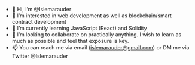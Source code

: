 - 👋 Hi, I’m @Islemarauder
- 👀 I’m interested in web development as well as blockchain/smart contract development
- 🌱 I’m currently learning JavaScript (React) and Solidity
- 💞️ I’m looking to collaborate on practically anything. I wish to learn as much as possible and feel that exposure is key.
- 📫 You can reach me via email (islemarauder@gmail.com) or DM me via Twitter @Islemarauder

<!---
Islemarauder/Islemarauder is a ✨ special ✨ repository because its `README.md` (this file) appears on your GitHub profile.
You can click the Preview link to take a look at your changes.
--->
